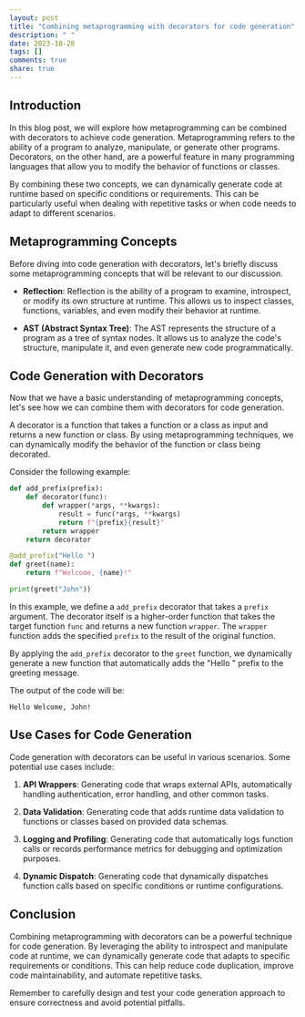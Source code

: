 ```yaml
---
layout: post
title: "Combining metaprogramming with decorators for code generation"
description: " "
date: 2023-10-20
tags: []
comments: true
share: true
---
```


## Introduction
In this blog post, we will explore how metaprogramming can be combined with decorators to achieve code generation. Metaprogramming refers to the ability of a program to analyze, manipulate, or generate other programs. Decorators, on the other hand, are a powerful feature in many programming languages that allow you to modify the behavior of functions or classes.

By combining these two concepts, we can dynamically generate code at runtime based on specific conditions or requirements. This can be particularly useful when dealing with repetitive tasks or when code needs to adapt to different scenarios.

## Metaprogramming Concepts
Before diving into code generation with decorators, let's briefly discuss some metaprogramming concepts that will be relevant to our discussion.

- **Reflection**: Reflection is the ability of a program to examine, introspect, or modify its own structure at runtime. This allows us to inspect classes, functions, variables, and even modify their behavior at runtime.

- **AST (Abstract Syntax Tree)**: The AST represents the structure of a program as a tree of syntax nodes. It allows us to analyze the code's structure, manipulate it, and even generate new code programmatically.

## Code Generation with Decorators
Now that we have a basic understanding of metaprogramming concepts, let's see how we can combine them with decorators for code generation.

A decorator is a function that takes a function or a class as input and returns a new function or class. By using metaprogramming techniques, we can dynamically modify the behavior of the function or class being decorated.

Consider the following example:

```python
def add_prefix(prefix):
    def decorator(func):
        def wrapper(*args, **kwargs):
            result = func(*args, **kwargs)
            return f"{prefix}{result}"
        return wrapper
    return decorator

@add_prefix("Hello ")
def greet(name):
    return f"Welcome, {name}!"

print(greet("John"))
```

In this example, we define a `add_prefix` decorator that takes a `prefix` argument. The decorator itself is a higher-order function that takes the target function `func` and returns a new function `wrapper`. The `wrapper` function adds the specified `prefix` to the result of the original function.

By applying the `add_prefix` decorator to the `greet` function, we dynamically generate a new function that automatically adds the "Hello " prefix to the greeting message.

The output of the code will be:
```
Hello Welcome, John!
```

## Use Cases for Code Generation
Code generation with decorators can be useful in various scenarios. Some potential use cases include:

1. **API Wrappers**: Generating code that wraps external APIs, automatically handling authentication, error handling, and other common tasks.

2. **Data Validation**: Generating code that adds runtime data validation to functions or classes based on provided data schemas.

3. **Logging and Profiling**: Generating code that automatically logs function calls or records performance metrics for debugging and optimization purposes.

4. **Dynamic Dispatch**: Generating code that dynamically dispatches function calls based on specific conditions or runtime configurations.

## Conclusion
Combining metaprogramming with decorators can be a powerful technique for code generation. By leveraging the ability to introspect and manipulate code at runtime, we can dynamically generate code that adapts to specific requirements or conditions. This can help reduce code duplication, improve code maintainability, and automate repetitive tasks.

Remember to carefully design and test your code generation approach to ensure correctness and avoid potential pitfalls.